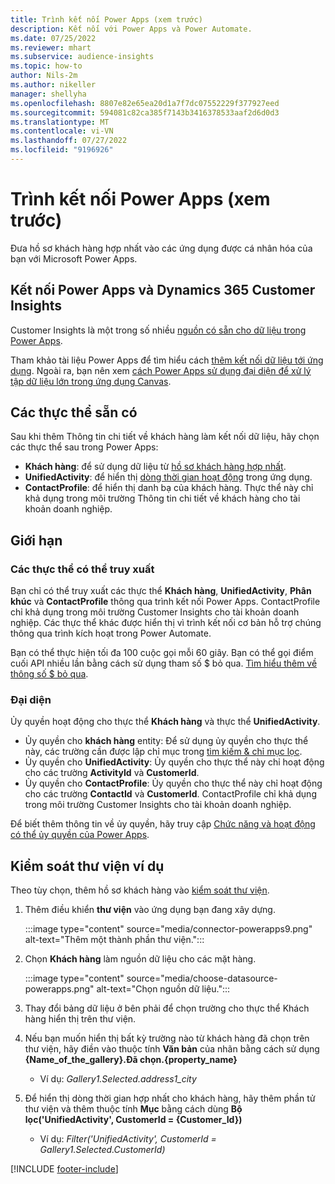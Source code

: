```yaml
---
title: Trình kết nối Power Apps (xem trước)
description: Kết nối với Power Apps và Power Automate.
ms.date: 07/25/2022
ms.reviewer: mhart
ms.subservice: audience-insights
ms.topic: how-to
author: Nils-2m
ms.author: nikeller
manager: shellyha
ms.openlocfilehash: 8807e82e65ea20d1a7f7dc07552229f377927eed
ms.sourcegitcommit: 594081c82ca385f7143b3416378533aaf2d6d0d3
ms.translationtype: MT
ms.contentlocale: vi-VN
ms.lasthandoff: 07/27/2022
ms.locfileid: "9196926"
---
```

# <a name="power-apps-connector-preview"></a>Trình kết nối Power Apps (xem trước)

Đưa hồ sơ khách hàng hợp nhất vào các ứng dụng được cá nhân hóa của bạn với Microsoft Power Apps.

## <a name="connect-power-apps-and-dynamics-365-customer-insights"></a>Kết nối Power Apps và Dynamics 365 Customer Insights

Customer Insights là một trong số nhiều [nguồn có sẵn cho dữ liệu trong Power Apps](/powerapps/maker/canvas-apps/working-with-data-sources).

Tham khảo tài liệu Power Apps để tìm hiểu cách [thêm kết nối dữ liệu tới ứng dụng](/powerapps/maker/canvas-apps/add-data-connection). Ngoài ra, bạn nên xem [cách Power Apps sử dụng đại diện để xử lý tập dữ liệu lớn trong ứng dụng Canvas](/powerapps/maker/canvas-apps/delegation-overview).

## <a name="available-entities"></a>Các thực thể sẵn có

Sau khi thêm Thông tin chi tiết về khách hàng làm kết nối dữ liệu, hãy chọn các thực thể sau trong Power Apps:

- **Khách hàng**: để sử dụng dữ liệu từ [hồ sơ khách hàng hợp nhất](customer-profiles.md).
- **UnifiedActivity**: để hiển thị [dòng thời gian hoạt động](activities.md) trong ứng dụng.
- **ContactProfile**: để hiển thị danh bạ của khách hàng. Thực thể này chỉ khả dụng trong môi trường Thông tin chi tiết về khách hàng cho tài khoản doanh nghiệp.

## <a name="limitations"></a>Giới hạn

### <a name="retrievable-entities"></a>Các thực thể có thể truy xuất

Bạn chỉ có thể truy xuất các thực thể **Khách hàng**, **UnifiedActivity**, **Phân khúc** và **ContactProfile** thông qua trình kết nối Power Apps. ContactProfile chỉ khả dụng trong môi trường Customer Insights cho tài khoản doanh nghiệp. Các thực thể khác được hiển thị vì trình kết nối cơ bản hỗ trợ chúng thông qua trình kích hoạt trong Power Automate.

Bạn có thể thực hiện tối đa 100 cuộc gọi mỗi 60 giây. Bạn có thể gọi điểm cuối API nhiều lần bằng cách sử dụng tham số $ bỏ qua. [Tìm hiểu thêm về thông số $ bỏ qua](/connectors/customerinsights/#get-items-from-an-entity).

### <a name="delegation"></a>Đại diện

Ủy quyền hoạt động cho thực thể **Khách hàng** và thực thể **UnifiedActivity**.

- Ủy quyền cho **khách hàng** entity: Để sử dụng ủy quyền cho thực thể này, các trường cần được lập chỉ mục trong [tìm kiếm & chỉ mục lọc](search-filter-index.md).  
- Ủy quyền cho **UnifiedActivity**: Ủy quyền cho thực thể này chỉ hoạt động cho các trường **ActivityId** và **CustomerId**.  
- Ủy quyền cho **ContactProfile**: Ủy quyền cho thực thể này chỉ hoạt động cho các trường **ContactId** và **CustomerId**. ContactProfile chỉ khả dụng trong môi trường Customer Insights cho tài khoản doanh nghiệp.

Để biết thêm thông tin về ủy quyền, hãy truy cập [Chức năng và hoạt động có thể ủy quyền của Power Apps](/powerapps/maker/canvas-apps/delegation-overview).

## <a name="example-gallery-control"></a>Kiểm soát thư viện ví dụ

Theo tùy chọn, thêm hồ sơ khách hàng vào [kiểm soát thư viện](/powerapps/maker/canvas-apps/add-gallery).

1. Thêm điều khiển **thư viện** vào ứng dụng bạn đang xây dựng.
  
   :::image type="content" source="media/connector-powerapps9.png" alt-text="Thêm một thành phần thư viện.":::

1. Chọn **Khách hàng** làm nguồn dữ liệu cho các mặt hàng.

   :::image type="content" source="media/choose-datasource-powerapps.png" alt-text="Chọn nguồn dữ liệu.":::

1. Thay đổi bảng dữ liệu ở bên phải để chọn trường cho thực thể Khách hàng hiển thị trên thư viện.

1. Nếu bạn muốn hiển thị bất kỳ trường nào từ khách hàng đã chọn trên thư viện, hãy điền vào thuộc tính **Văn bản** của nhãn bằng cách sử dụng **{Name_of_the_gallery}.Đã chọn.{property_name}**  
    - Ví dụ: _Gallery1.Selected.address1_city_

1. Để hiển thị dòng thời gian hợp nhất cho khách hàng, hãy thêm phần tử thư viện và thêm thuộc tính **Mục** bằng cách dùng **Bộ lọc('UnifiedActivity', CustomerId = {Customer_Id})**  
    - Ví dụ: _Filter('UnifiedActivity', CustomerId = Gallery1.Selected.CustomerId)_

[!INCLUDE [footer-include](includes/footer-banner.md)]
